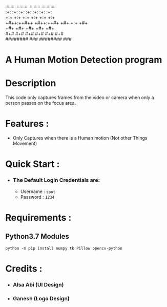  ::::::::  :::::::::   :::::::: :::::::::::  
:+:    :+: :+:    :+: :+:    :+:    :+:     
+:+        +:+    +:+ +:+    +:+    +:+     
+#++:++#++ +#++:++#+  +#+    +:+    +#+     
       +#+ +#+        +#+    +#+    +#+     
#+#    #+# #+#        #+#    #+#    #+#     
 ########  ###         ########     ###  
                                          
# A Human Motion Detection program

# Description
   This code only captures frames from the video or camera
   when only a person passes on the focus area.


# Features :
   - Only Captures when there is a Human motion (Not other Things Movement)


# Quick Start :
   - ### The Default Login Credentials are:
      - Username : ```spot```
      - Password : ```1234```


# Requirements :
   ## Python3.7 Modules
```
python -m pip install numpy tk Pillow opencv-python
```


# Credits :
   - ### Alsa Abi (UI Design)
   - ### Ganesh (Logo Design)
